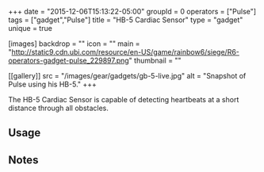 +++
date = "2015-12-06T15:13:22-05:00"
groupId = 0
operators = ["Pulse"]
tags = ["gadget","Pulse"]
title = "HB-5 Cardiac Sensor"
type = "gadget"
unique = true

[images]
  backdrop = ""
  icon = ""
  main = "http://static9.cdn.ubi.com/resource/en-US/game/rainbow6/siege/R6-operators-gadget-pulse_229897.png"
  thumbnail = ""

[[gallery]]
  src = "/images/gear/gadgets/gb-5-live.jpg"
  alt = "Snapshot of Pulse using his HB-5."
+++

The HB-5 Cardiac Sensor is capable of detecting heartbeats at a short distance through all obstacles.

## Usage

## Notes
